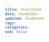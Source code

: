 ```yaml
---
title: <%=title%>
date: <%=date%>
updated: <%=date%>
tags:
categories:
end: false
---
```


<!-- more -->

